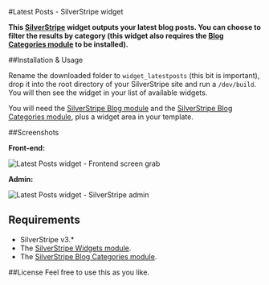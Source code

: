 #Latest Posts - SilverStripe widget

**This [SilverStripe](http://www.silverstripe.org/) widget outputs your latest blog posts. You can choose to filter the results by category (this widget also requires the [Blog Categories module](https://github.com/IOTI/silverstripe-blogcategories) to be installed).**

##Installation & Usage

Rename the downloaded folder to `widget_latestposts` (this bit is important), drop it into the root directory of your SilverStripe site and run a `/dev/build`. You will then see the widget in your list of available widgets.

You will need the [SilverStripe Blog module](https://github.com/silverstripe/silverstripe-blog) and the [SilverStripe Blog Categories module](https://github.com/IOTI/silverstripe-blogcategories), plus a widget area in your template.

##Screenshots

**Front-end:**

![Latest Posts widget - Frontend screen grab](https://dl.dropbox.com/u/35123605/GitHub/latestposts-frontend.png)

**Admin:**

![Latest Posts widget - SilverStripe admin](https://dl.dropbox.com/u/35123605/GitHub/latestposts-admin.png)

## Requirements

* SilverStripe v3.*
* The [SilverStripe Widgets module](https://github.com/silverstripe/silverstripe-widgets).
* The [SilverStripe Blog Categories module](https://github.com/IOTI/silverstripe-blogcategories).

##License
Feel free to use this as you like.
